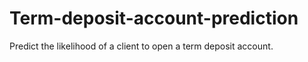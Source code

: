 # Term-deposit-account-prediction
Predict the likelihood of a client to open a term deposit account.
